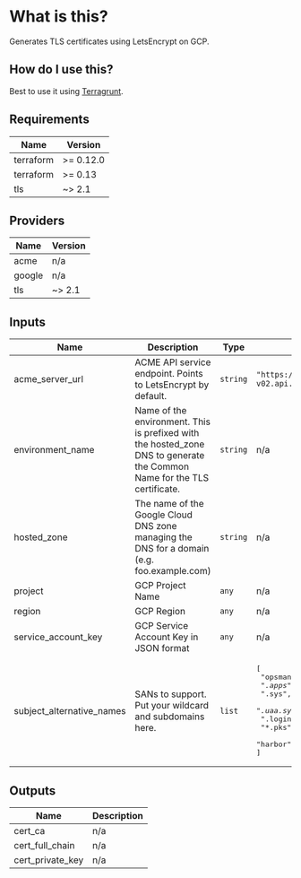 # What is this?
Generates TLS certificates using LetsEncrypt on GCP.

## How do I use this? 
Best to use it using [Terragrunt](https://terragrunt.gruntwork.io/). 


## Requirements

| Name | Version |
|------|---------|
| terraform | >= 0.12.0 |
| terraform | >= 0.13 |
| tls | ~> 2.1 |

## Providers

| Name | Version |
|------|---------|
| acme | n/a |
| google | n/a |
| tls | ~> 2.1 |

## Inputs

| Name | Description | Type | Default | Required |
|------|-------------|------|---------|:--------:|
| acme\_server\_url | ACME API service endpoint. Points to LetsEncrypt by default. | `string` | `"https://acme-v02.api.letsencrypt.org/directory"` | no |
| environment\_name | Name of the environment. This is prefixed with the hosted\_zone DNS to generate the Common Name for the TLS certificate. | `string` | n/a | yes |
| hosted\_zone | The name of the Google Cloud DNS zone managing the DNS for a domain (e.g. foo.example.com) | `string` | n/a | yes |
| project | GCP Project Name | `any` | n/a | yes |
| region | GCP Region | `any` | n/a | yes |
| service\_account\_key | GCP Service Account Key in JSON format | `any` | n/a | yes |
| subject\_alternative\_names | SANs to support. Put your wildcard and subdomains here. | `list` | <pre>[<br>  "opsmanager",<br>  "*.apps",<br>  "*.sys",<br>  "*.uaa.sys",<br>  "*.login.sys",<br>  "*.pks",<br>  "harbor"<br>]</pre> | no |

## Outputs

| Name | Description |
|------|-------------|
| cert\_ca | n/a |
| cert\_full\_chain | n/a |
| cert\_private\_key | n/a |

